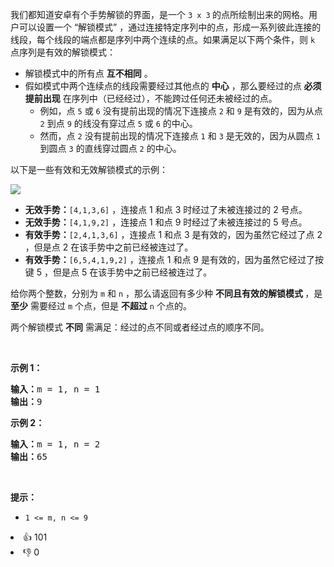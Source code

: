 <p>我们都知道安卓有个手势解锁的界面，是一个&nbsp;<code>3 x 3</code><strong> </strong>的点所绘制出来的网格。用户可以设置一个 “解锁模式” ，通过连接特定序列中的点，形成一系列彼此连接的线段，每个线段的端点都是序列中两个连续的点。如果满足以下两个条件，则 <code>k</code> 点序列是有效的解锁模式：</p>

<ul>
	<li>解锁模式中的所有点 <strong>互不相同</strong> 。</li>
	<li>假如模式中两个连续点的线段需要经过其他点的 <strong>中心</strong> ，那么要经过的点 <strong>必须提前出现</strong> 在序列中（已经经过），不能跨过任何还未被经过的点。
	<ul>
		<li>例如，点 <code>5</code> 或 <code>6</code>&nbsp;没有提前出现的情况下连接点 <code>2</code>&nbsp;和 <code>9</code>&nbsp;是有效的，因为从点 <code>2</code> 到点 <code>9</code> 的线没有穿过点 <code>5</code> 或 <code>6</code> 的中心。</li>
		<li>然而，点 <code>2</code> 没有提前出现的情况下连接点 <code>1</code> 和&nbsp;<code>3</code>&nbsp;是无效的，因为从圆点 <code>1</code> 到圆点 <code>3</code> 的直线穿过圆点 <code>2</code> 的中心。</li>
	</ul>
	</li>
</ul>

<p>以下是一些有效和无效解锁模式的示例：</p>

<p><img src="https://assets.leetcode.com/uploads/2018/10/12/android-unlock.png" /></p>

<ul>
	<li><strong>无效手势：</strong><code>[4,1,3,6]</code> ，连接点 1 和点&nbsp;3 时经过了未被连接过的&nbsp;2 号点。</li>
	<li><strong>无效手势：</strong><code>[4,1,9,2]</code> ，连接点 1 和点 9 时经过了未被连接过的 5&nbsp;号点。</li>
	<li><strong>有效手势：</strong><code>[2,4,1,3,6]</code> ，连接点 1 和点&nbsp;3 是有效的，因为虽然它经过了点&nbsp;2 ，但是点 2 在该手势中之前已经被连过了。</li>
	<li><strong>有效手势：</strong><code>[6,5,4,1,9,2]</code> ，连接点 1 和点&nbsp;9 是有效的，因为虽然它经过了按键 5 ，但是点&nbsp;5 在该手势中之前已经被连过了。</li>
</ul>

<p>给你两个整数，分别为 ​​<code>m</code> 和 <code>n</code> ，那么请返回有多少种 <strong>不同且有效的解锁模式 </strong>，是 <strong>至少</strong> 需要经过 <code>m</code> 个点，但是 <strong>不超过</strong> <code>n</code> 个点的。</p>

<p>两个解锁模式 <strong>不同</strong> 需满足：经过的点不同或者经过点的顺序不同。</p>

<p>&nbsp;</p>

<p><strong>示例 1：</strong></p>

<pre>
<strong>输入：</strong>m = 1, n = 1
<strong>输出：</strong>9
</pre>

<p><strong>示例 2：</strong></p>

<pre>
<strong>输入：</strong>m = 1, n = 2
<strong>输出：</strong>65
</pre>

<p>&nbsp;</p>

<p><strong>提示：</strong></p>

<ul>
	<li><code>1 &lt;= m, n &lt;= 9</code></li>
</ul>
<div><li>👍 101</li><li>👎 0</li></div>